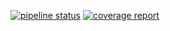[![pipeline status](https://stv.csie.ntut.edu.tw/108598014/GeoProject/badges/master/pipeline.svg)](https://stv.csie.ntut.edu.tw/108598014/GeoProject/commits/master)
[![coverage report](https://stv.csie.ntut.edu.tw/108598014/GeoProject/badges/master/coverage.svg)](https://stv.csie.ntut.edu.tw/108598014/GeoProject/commits/master)